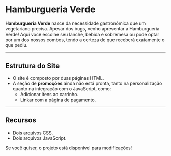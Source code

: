 # Hamburgueria Verde

**Hamburgueria Verde** nasce da necessidade gastronômica que um vegetariano precisa. Apesar dos bugs, venho apresentar a Hamburgueria Verde! Aqui você escolhe seu lanche, bebida e sobremesa
ou pode optar por um dos nossos combos, tendo a certeza de que receberá exatamente o que pediu.

---

## Estrutura do Site

- O site é composto por duas páginas HTML.
- A seção de **promoções** ainda não está pronta, tanto na personalização quanto na integração com o JavaScript, como:
  - Adicionar itens ao carrinho.
  - Linkar com a página de pagamento.

---

## Recursos

- Dois arquivos CSS.
- Dois arquivos JavaScript.

Se você quiser, o projeto está disponível para modificações!
